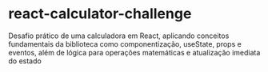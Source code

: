 # react-calculator-challenge
Desafio prático de uma calculadora em React, aplicando conceitos fundamentais da biblioteca como componentização, useState, props e eventos, além de lógica para operações matemáticas e atualização imediata do estado
